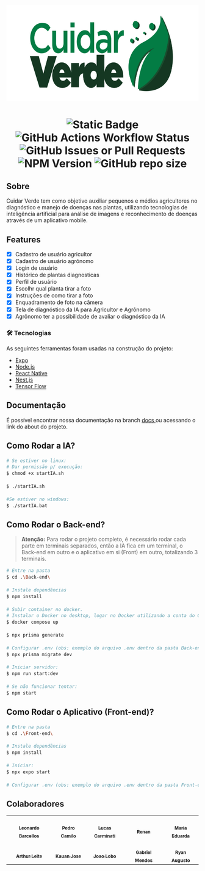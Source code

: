 </table>
<h1 align="center">
    <img src="https://raw.githubusercontent.com/FGA0138-MDS-Ajax/2024.2-Virgo/docs/docs/assets/cuidar-logo-white.svg" height="250"alt="Docusaurus">
</h1>
<h1 align="center">

![Static Badge](https://img.shields.io/badge/version-1.0-blue?style=flat-square) ![GitHub Actions Workflow Status](https://img.shields.io/github/actions/workflow/status/FGA0138-MDS-Ajax/2024.2-Virgo/ci.yml?style=flat-square&logo=github)
![GitHub Issues or Pull Requests](https://img.shields.io/github/issues/FGA0138-MDS-Ajax/2024.2-Virgo?style=flat-square) ![NPM Version](https://img.shields.io/npm/v/npm?style=flat-square&color=red) ![GitHub repo size](https://img.shields.io/github/repo-size/FGA0138-MDS-Ajax/2024.2-Virgo?style=flat-square&color=purple)

</h1>

## Sobre

Cuidar Verde tem como objetivo auxiliar pequenos e médios agricultores no diagnóstico e manejo de doenças nas plantas, utilizando tecnologias de inteligência artificial para análise de imagens e reconhecimento de doenças através de um aplicativo mobile.

## Features

- [x] Cadastro de usuário agricultor
- [x] Cadastro de usuário agrônomo
- [x] Login de usuário
- [x] Histórico de plantas diagnosticas
- [x] Perfil de usuário
- [x] Escolhr qual planta tirar a foto
- [x] Instruções de como tirar a foto
- [x] Enquadramento de foto na câmera
- [x] Tela de diagnóstico da IA para Agricultor e Agrônomo
- [x] Agrônomo ter a possibilidade de avaliar o diagnóstico da IA

### 🛠 Tecnologias

As seguintes ferramentas foram usadas na construção do projeto:

- [Expo](https://expo.io/)
- [Node.js](https://nodejs.org/en/)
- [React Native](https://reactnative.dev/)
- [Nest.js](https://nestjs.com/)
- [Tensor Flow](https://www.tensorflow.org/)


## Documentação
É possível encontrar nossa documentação na branch
<a href="https://github.com/FGA0138-MDS-Ajax/2024.2-Virgo/tree/docs">
  docs
</a> ou acessando o link do about do projeto.

## Como Rodar a IA?

```bash
# Se estiver no linux:
# Dar permissão p/ execução:
$ chmod +x startIA.sh

$ ./startIA.sh

#Se estiver no windows:
$ ./startIA.bat
```

## Como Rodar o Back-end?

> **Atenção:**
> Para rodar o projeto completo, é necessário rodar cada parte em terminais separados, então a IA fica em um terminal, o Back-end em outro e o aplicativo em si (Front) em outro, totalizando 3 terminais.

```bash
# Entre na pasta
$ cd .\Back-end\

# Instale dependências
$ npm install

# Subir container no docker.
# Instalar o Docker no desktop, logar no Docker utilizando a conta do GitHub e com o Docker do desktop aberto:
$ docker compose up

$ npx prisma generate

# Configurar .env (obs: exemplo do arquivo .env dentro da pasta Back-end do projeto)
$ npx prisma migrate dev

# Iniciar servidor:
$ npm run start:dev

# Se não funcionar tentar:
$ npm start
```

## Como Rodar o Aplicativo (Front-end)?

```bash
# Entre na pasta
$ cd .\Front-end\

# Instale dependências
$ npm install

# Iniciar:
$ npx expo start

# Configurar .env (obs: exemplo do arquivo .env dentro da pasta Front-end do projeto)
```



## Colaboradores

<table>
    <tr>
    <td align="center"><a href="https://github.com/oyLeonardo"><img src="https://avatars.githubusercontent.com/u/143723442?v=4" width="200px;" alt=""/><br/><sub><b>Leonardo Barcellos</b></sub></a><br/>
    <td align="center"><a href="https://github.com/PedrooCamilo"><img src="https://avatars.githubusercontent.com/u/143290243?v=4" width="200px;" alt=""/><br /><sub><b>Pedro Camilo</b></sub></a><br />
    <td align="center"><a href="https://github.com/LucasCarminati"><img src="https://avatars.githubusercontent.com/u/49758418?v=4" width="200px;" alt=""/><br /><sub><b>Lucas Carminati</b></sub></a><br />
    <td align="center"><a href="https://github.com/Renurin"><img src="https://avatars.githubusercontent.com/u/151562116?v=4" width="200px;" alt=""/><br /><sub><b>Renan</b></sub></a><br />
    <td align="center"><a href="https://github.com/maaduh"><img src="https://avatars.githubusercontent.com/u/144070906?v=4" width="200px;" alt=""/><br /><sub><b>Maria Eduarda</b></sub></a><br />
    </tr>
    <tr>
    <td align="center"><a href="https://github.com/arthurlleite"><img src="https://avatars.githubusercontent.com/u/170873899?v=4" width="200px;" alt=""/><br /><sub><b>Arthur Leite</b></sub></a><br />
    <td align="center"><a href="https://github.com/kauan2872"><img src="https://avatars.githubusercontent.com/u/103394028?v=4" width="200px;" alt=""/><br /><sub><b>Kauan Jose</b></sub></a><br />
    <td align="center"><a href="https://github.com/joaolobo10"><img src="https://avatars.githubusercontent.com/u/133723566?v=4" width="202px";" alt=""/><br /><sub><b>Joao Lobo</b></sub></a><br/>
    <td align="center"><a href="https://github.com/gbevi"><img src="https://avatars.githubusercontent.com/u/143966903?v=4" width="200px" alt=""/><br /><sub><b>Gabriel Mendes</b></sub></a><br />
    <td align="center"><a href="https://github.com/RA-Salles"><img src="https://avatars.githubusercontent.com/u/107194597?v=4" width="200px;" alt=""/><br /><sub><b>Ryan Augusto</b></sub></a><br />
    </tr>
</table>
